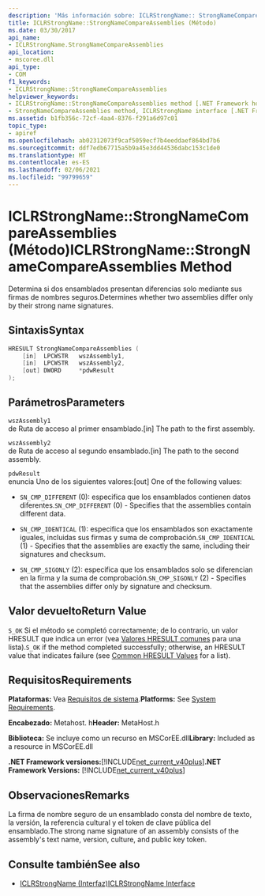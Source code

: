 ```yaml
---
description: 'Más información sobre: ICLRStrongName:: StrongNameCompareAssemblies ((método)'
title: ICLRStrongName::StrongNameCompareAssemblies (Método)
ms.date: 03/30/2017
api_name:
- ICLRStrongName.StrongNameCompareAssemblies
api_location:
- mscoree.dll
api_type:
- COM
f1_keywords:
- ICLRStrongName::StrongNameCompareAssemblies
helpviewer_keywords:
- ICLRStrongName::StrongNameCompareAssemblies method [.NET Framework hosting]
- StrongNameCompareAssemblies method, ICLRStrongName interface [.NET Framework hosting]
ms.assetid: b1fb356c-72cf-4aa4-8376-f291a6d97c01
topic_type:
- apiref
ms.openlocfilehash: ab02312073f9caf5059ecf7b4eeddaef864bd7b6
ms.sourcegitcommit: ddf7edb67715a5b9a45e3dd44536dabc153c1de0
ms.translationtype: MT
ms.contentlocale: es-ES
ms.lasthandoff: 02/06/2021
ms.locfileid: "99799659"
---
```

# <a name="iclrstrongnamestrongnamecompareassemblies-method"></a><span data-ttu-id="488a6-103">ICLRStrongName::StrongNameCompareAssemblies (Método)</span><span class="sxs-lookup"><span data-stu-id="488a6-103">ICLRStrongName::StrongNameCompareAssemblies Method</span></span>

<span data-ttu-id="488a6-104">Determina si dos ensamblados presentan diferencias solo mediante sus firmas de nombres seguros.</span><span class="sxs-lookup"><span data-stu-id="488a6-104">Determines whether two assemblies differ only by their strong name signatures.</span></span>  
  
## <a name="syntax"></a><span data-ttu-id="488a6-105">Sintaxis</span><span class="sxs-lookup"><span data-stu-id="488a6-105">Syntax</span></span>  
  
```cpp  
HRESULT StrongNameCompareAssemblies (  
    [in]  LPCWSTR   wszAssembly1,  
    [in]  LPCWSTR   wszAssembly2,  
    [out] DWORD     *pdwResult  
);  
```  
  
## <a name="parameters"></a><span data-ttu-id="488a6-106">Parámetros</span><span class="sxs-lookup"><span data-stu-id="488a6-106">Parameters</span></span>  

 `wszAssembly1`  
 <span data-ttu-id="488a6-107">de Ruta de acceso al primer ensamblado.</span><span class="sxs-lookup"><span data-stu-id="488a6-107">[in] The path to the first assembly.</span></span>  
  
 `wszAssembly2`  
 <span data-ttu-id="488a6-108">de Ruta de acceso al segundo ensamblado.</span><span class="sxs-lookup"><span data-stu-id="488a6-108">[in] The path to the second assembly.</span></span>  
  
 `pdwResult`  
 <span data-ttu-id="488a6-109">enuncia Uno de los siguientes valores:</span><span class="sxs-lookup"><span data-stu-id="488a6-109">[out] One of the following values:</span></span>  
  
- <span data-ttu-id="488a6-110">`SN_CMP_DIFFERENT` (0): especifica que los ensamblados contienen datos diferentes.</span><span class="sxs-lookup"><span data-stu-id="488a6-110">`SN_CMP_DIFFERENT` (0) - Specifies that the assemblies contain different data.</span></span>  
  
- <span data-ttu-id="488a6-111">`SN_CMP_IDENTICAL` (1): especifica que los ensamblados son exactamente iguales, incluidas sus firmas y suma de comprobación.</span><span class="sxs-lookup"><span data-stu-id="488a6-111">`SN_CMP_IDENTICAL` (1) - Specifies that the assemblies are exactly the same, including their signatures and checksum.</span></span>  
  
- <span data-ttu-id="488a6-112">`SN_CMP_SIGONLY` (2): especifica que los ensamblados solo se diferencian en la firma y la suma de comprobación.</span><span class="sxs-lookup"><span data-stu-id="488a6-112">`SN_CMP_SIGONLY` (2) - Specifies that the assemblies differ only by signature and checksum.</span></span>  
  
## <a name="return-value"></a><span data-ttu-id="488a6-113">Valor devuelto</span><span class="sxs-lookup"><span data-stu-id="488a6-113">Return Value</span></span>  

 <span data-ttu-id="488a6-114">`S_OK` Si el método se completó correctamente; de lo contrario, un valor HRESULT que indica un error (vea [Valores HRESULT comunes](/windows/win32/seccrypto/common-hresult-values) para una lista).</span><span class="sxs-lookup"><span data-stu-id="488a6-114">`S_OK` if the method completed successfully; otherwise, an HRESULT value that indicates failure (see [Common HRESULT Values](/windows/win32/seccrypto/common-hresult-values) for a list).</span></span>  
  
## <a name="requirements"></a><span data-ttu-id="488a6-115">Requisitos</span><span class="sxs-lookup"><span data-stu-id="488a6-115">Requirements</span></span>  

 <span data-ttu-id="488a6-116">**Plataformas:** Vea [Requisitos de sistema](../../get-started/system-requirements.md).</span><span class="sxs-lookup"><span data-stu-id="488a6-116">**Platforms:** See [System Requirements](../../get-started/system-requirements.md).</span></span>  
  
 <span data-ttu-id="488a6-117">**Encabezado:** Metahost. h</span><span class="sxs-lookup"><span data-stu-id="488a6-117">**Header:** MetaHost.h</span></span>  
  
 <span data-ttu-id="488a6-118">**Biblioteca:** Se incluye como un recurso en MSCorEE.dll</span><span class="sxs-lookup"><span data-stu-id="488a6-118">**Library:** Included as a resource in MSCorEE.dll</span></span>  
  
 <span data-ttu-id="488a6-119">**.NET Framework versiones:**[!INCLUDE[net_current_v40plus](../../../../includes/net-current-v40plus-md.md)]</span><span class="sxs-lookup"><span data-stu-id="488a6-119">**.NET Framework Versions:** [!INCLUDE[net_current_v40plus](../../../../includes/net-current-v40plus-md.md)]</span></span>  
  
## <a name="remarks"></a><span data-ttu-id="488a6-120">Observaciones</span><span class="sxs-lookup"><span data-stu-id="488a6-120">Remarks</span></span>  

 <span data-ttu-id="488a6-121">La firma de nombre seguro de un ensamblado consta del nombre de texto, la versión, la referencia cultural y el token de clave pública del ensamblado.</span><span class="sxs-lookup"><span data-stu-id="488a6-121">The strong name signature of an assembly consists of the assembly's text name, version, culture, and public key token.</span></span>  
  
## <a name="see-also"></a><span data-ttu-id="488a6-122">Consulte también</span><span class="sxs-lookup"><span data-stu-id="488a6-122">See also</span></span>

- [<span data-ttu-id="488a6-123">ICLRStrongName (Interfaz)</span><span class="sxs-lookup"><span data-stu-id="488a6-123">ICLRStrongName Interface</span></span>](iclrstrongname-interface.md)
